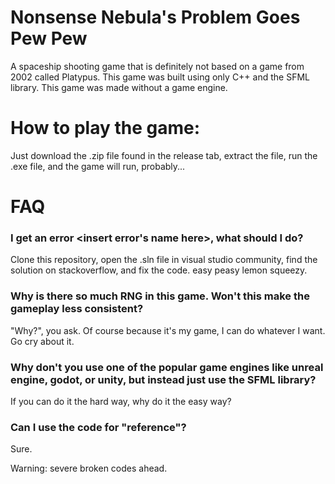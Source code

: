 # Nonsense Nebula's Problem Goes Pew Pew
A spaceship shooting game that is definitely not based on a game from 2002 called Platypus. This game was built using only C++ and the SFML library. This game was made without a game engine.

# How to play the game:
Just download the .zip file found in the release tab, extract the file, run the .exe file, and the game will run, probably...

# FAQ
### I get an error <insert error's name here>, what should I do?
  
  Clone this repository, open the .sln file in visual studio community, find the solution on stackoverflow, and fix the code. easy peasy lemon squeezy.

### Why is there so much RNG in this game. Won't this make the gameplay less consistent?

  "Why?", you ask. Of course because it's my game, I can do whatever I want. Go cry about it.

### Why don't you use one of the popular game engines like unreal engine, godot, or unity, but instead just use the SFML library?

  If you can do it the hard way, why do it the easy way?
  
### Can I use the code for "reference"?

  Sure.

  Warning: severe broken codes ahead.
